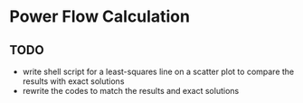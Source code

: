 # Power Flow Calculation

## TODO
* write shell script for a least-squares line on a scatter plot to compare the results with exact solutions
* rewrite the codes to match the results and exact solutions
